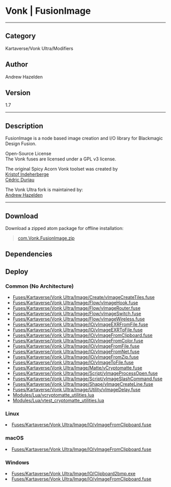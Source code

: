 # Vonk | FusionImage
___

## Category
Kartaverse/Vonk Ultra/Modifiers

## Author
Andrew Hazelden

## Version
1.7

___

## Description
<p>FusionImage is a node based image creation and I/O library for Blackmagic Design Fusion.</p>

<p>Open-Source License<br>
The Vonk fuses are licensed under a GPL v3 license.</p>

<p>The original Spicy Acorn Vonk toolset was created by<br>
<a href="mailto:xmnr0x23@gmail.com">Kristof Indeherberge</a><br>
<a href="mailto:duriau.cedric@live.be">Cédric Duriau</a></p>

<p>The Vonk Ultra fork is maintained by:<br>
<a href="mailto:andrew@andrewhazelden.com">Andrew Hazelden</a></p>

___

## Download

Download a zipped atom package for offline installation:
> [com.Vonk.FusionImage.zip](https://gitlab.com/WeSuckLess/Reactor/-/archive/master/Reactor-master.zip?path=Atoms/com.Vonk.FusionImage)  

## Dependencies

## Deploy

### Common (No Architecture)

<ul>
<li><a href="https://gitlab.com/WeSuckLess/Reactor/-/blob/master/Atoms/com.Vonk.FusionImage/Fuses/Kartaverse/Vonk Ultra/Image/Create/vImageCreateTiles.fuse?ref_type=heads">Fuses/Kartaverse/Vonk Ultra/Image/Create/vImageCreateTiles.fuse</a></li>
<li><a href="https://gitlab.com/WeSuckLess/Reactor/-/blob/master/Atoms/com.Vonk.FusionImage/Fuses/Kartaverse/Vonk Ultra/Image/Flow/vImageHook.fuse?ref_type=heads">Fuses/Kartaverse/Vonk Ultra/Image/Flow/vImageHook.fuse</a></li>
<li><a href="https://gitlab.com/WeSuckLess/Reactor/-/blob/master/Atoms/com.Vonk.FusionImage/Fuses/Kartaverse/Vonk Ultra/Image/Flow/vImageRouter.fuse?ref_type=heads">Fuses/Kartaverse/Vonk Ultra/Image/Flow/vImageRouter.fuse</a></li>
<li><a href="https://gitlab.com/WeSuckLess/Reactor/-/blob/master/Atoms/com.Vonk.FusionImage/Fuses/Kartaverse/Vonk Ultra/Image/Flow/vImageSwitch.fuse?ref_type=heads">Fuses/Kartaverse/Vonk Ultra/Image/Flow/vImageSwitch.fuse</a></li>
<li><a href="https://gitlab.com/WeSuckLess/Reactor/-/blob/master/Atoms/com.Vonk.FusionImage/Fuses/Kartaverse/Vonk Ultra/Image/Flow/vImageWireless.fuse?ref_type=heads">Fuses/Kartaverse/Vonk Ultra/Image/Flow/vImageWireless.fuse</a></li>
<li><a href="https://gitlab.com/WeSuckLess/Reactor/-/blob/master/Atoms/com.Vonk.FusionImage/Fuses/Kartaverse/Vonk Ultra/Image/IO/vImageEXRFromFile.fuse?ref_type=heads">Fuses/Kartaverse/Vonk Ultra/Image/IO/vImageEXRFromFile.fuse</a></li>
<li><a href="https://gitlab.com/WeSuckLess/Reactor/-/blob/master/Atoms/com.Vonk.FusionImage/Fuses/Kartaverse/Vonk Ultra/Image/IO/vImageEXRToFile.fuse?ref_type=heads">Fuses/Kartaverse/Vonk Ultra/Image/IO/vImageEXRToFile.fuse</a></li>
<li><a href="https://gitlab.com/WeSuckLess/Reactor/-/blob/master/Atoms/com.Vonk.FusionImage/Fuses/Kartaverse/Vonk Ultra/Image/IO/vImageFromClipboard.fuse?ref_type=heads">Fuses/Kartaverse/Vonk Ultra/Image/IO/vImageFromClipboard.fuse</a></li>
<li><a href="https://gitlab.com/WeSuckLess/Reactor/-/blob/master/Atoms/com.Vonk.FusionImage/Fuses/Kartaverse/Vonk Ultra/Image/IO/vImageFromColor.fuse?ref_type=heads">Fuses/Kartaverse/Vonk Ultra/Image/IO/vImageFromColor.fuse</a></li>
<li><a href="https://gitlab.com/WeSuckLess/Reactor/-/blob/master/Atoms/com.Vonk.FusionImage/Fuses/Kartaverse/Vonk Ultra/Image/IO/vImageFromFile.fuse?ref_type=heads">Fuses/Kartaverse/Vonk Ultra/Image/IO/vImageFromFile.fuse</a></li>
<li><a href="https://gitlab.com/WeSuckLess/Reactor/-/blob/master/Atoms/com.Vonk.FusionImage/Fuses/Kartaverse/Vonk Ultra/Image/IO/vImageFromNet.fuse?ref_type=heads">Fuses/Kartaverse/Vonk Ultra/Image/IO/vImageFromNet.fuse</a></li>
<li><a href="https://gitlab.com/WeSuckLess/Reactor/-/blob/master/Atoms/com.Vonk.FusionImage/Fuses/Kartaverse/Vonk Ultra/Image/IO/vImageFromZip.fuse?ref_type=heads">Fuses/Kartaverse/Vonk Ultra/Image/IO/vImageFromZip.fuse</a></li>
<li><a href="https://gitlab.com/WeSuckLess/Reactor/-/blob/master/Atoms/com.Vonk.FusionImage/Fuses/Kartaverse/Vonk Ultra/Image/IO/vImageToFile.fuse?ref_type=heads">Fuses/Kartaverse/Vonk Ultra/Image/IO/vImageToFile.fuse</a></li>
<li><a href="https://gitlab.com/WeSuckLess/Reactor/-/blob/master/Atoms/com.Vonk.FusionImage/Fuses/Kartaverse/Vonk Ultra/Image/Matte/vCryptomatte.fuse?ref_type=heads">Fuses/Kartaverse/Vonk Ultra/Image/Matte/vCryptomatte.fuse</a></li>
<li><a href="https://gitlab.com/WeSuckLess/Reactor/-/blob/master/Atoms/com.Vonk.FusionImage/Fuses/Kartaverse/Vonk Ultra/Image/Script/vImageProcessOpen.fuse?ref_type=heads">Fuses/Kartaverse/Vonk Ultra/Image/Script/vImageProcessOpen.fuse</a></li>
<li><a href="https://gitlab.com/WeSuckLess/Reactor/-/blob/master/Atoms/com.Vonk.FusionImage/Fuses/Kartaverse/Vonk Ultra/Image/Script/vImageSlashCommand.fuse?ref_type=heads">Fuses/Kartaverse/Vonk Ultra/Image/Script/vImageSlashCommand.fuse</a></li>
<li><a href="https://gitlab.com/WeSuckLess/Reactor/-/blob/master/Atoms/com.Vonk.FusionImage/Fuses/Kartaverse/Vonk Ultra/Image/Shape/vImageCreateLine.fuse?ref_type=heads">Fuses/Kartaverse/Vonk Ultra/Image/Shape/vImageCreateLine.fuse</a></li>
<li><a href="https://gitlab.com/WeSuckLess/Reactor/-/blob/master/Atoms/com.Vonk.FusionImage/Fuses/Kartaverse/Vonk Ultra/Image/Utility/vImageDelay.fuse?ref_type=heads">Fuses/Kartaverse/Vonk Ultra/Image/Utility/vImageDelay.fuse</a></li>
<li><a href="https://gitlab.com/WeSuckLess/Reactor/-/blob/master/Atoms/com.Vonk.FusionImage/Modules/Lua/vcryptomatte_utilities.lua?ref_type=heads">Modules/Lua/vcryptomatte_utilities.lua</a></li>
<li><a href="https://gitlab.com/WeSuckLess/Reactor/-/blob/master/Atoms/com.Vonk.FusionImage/Modules/Lua/vtest_cryptomatte_utilities.lua?ref_type=heads">Modules/Lua/vtest_cryptomatte_utilities.lua</a></li>
</ul>

### Linux

<li><a href="https://gitlab.com/WeSuckLess/Reactor/-/blob/master/Atoms/com.Vonk.FusionImage/Linux/Fuses/Kartaverse/Vonk Ultra/Image/IO/vImageFromClipboard.fuse?ref_type=heads">Fuses/Kartaverse/Vonk Ultra/Image/IO/vImageFromClipboard.fuse</a></li>

### macOS

<li><a href="https://gitlab.com/WeSuckLess/Reactor/-/blob/master/Atoms/com.Vonk.FusionImage/Mac/Fuses/Kartaverse/Vonk Ultra/Image/IO/vImageFromClipboard.fuse?ref_type=heads">Fuses/Kartaverse/Vonk Ultra/Image/IO/vImageFromClipboard.fuse</a></li>

### Windows

<li><a href="https://gitlab.com/WeSuckLess/Reactor/-/blob/master/Atoms/com.Vonk.FusionImage/Windows/Fuses/Kartaverse/Vonk Ultra/Image/IO/Clipboard2bmp.exe?ref_type=heads">Fuses/Kartaverse/Vonk Ultra/Image/IO/Clipboard2bmp.exe</a></li>
<li><a href="https://gitlab.com/WeSuckLess/Reactor/-/blob/master/Atoms/com.Vonk.FusionImage/Windows/Fuses/Kartaverse/Vonk Ultra/Image/IO/vImageFromClipboard.fuse?ref_type=heads">Fuses/Kartaverse/Vonk Ultra/Image/IO/vImageFromClipboard.fuse</a></li>
